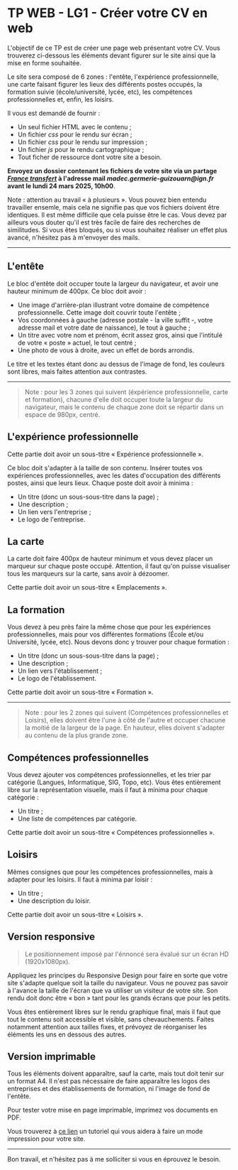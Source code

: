 # TP WEB - LG1 - Créer votre CV en web

L'objectif de ce TP est de créer une page web présentant votre CV. Vous trouverez ci-dessous les
éléments devant figurer sur le site ainsi que la mise en forme souhaitée.

Le site sera composé de 6 zones : l'entête, l'expérience professionnelle, une carte faisant figurer
les lieux des différents postes occupés, la formation suivie (école/université, lycée, etc), les
compétences professionnelles et, enfin, les loisirs.

Il vous est demandé de fournir :

- Un seul fichier HTML avec le contenu ;
- Un fichier _css_ pour le rendu sur écran ;
- Un fichier _css_ pour le rendu sur impression ;
- Un fichier _js_ pour le rendu cartographique ;
- Tout ficher de ressource dont votre site a besoin.

**Envoyez un dossier contenant les fichiers de votre site via un partage [_France
transfert_](https://francetransfert.numerique.gouv.fr/upload) à l'adresse mail
_madec.germerie-guizouarn@ign.fr_ avant le lundi 24 mars 2025, 10h00**.

Note : attention au travail « à plusieurs ». Vous pouvez bien entendu travailler ensemle, mais cela
ne signifie pas que vos fichiers doivent être identiques. Il est même difficile que cela puisse être
le cas. Vous devez par ailleurs vous douter qu'il est très facile de faire des recherches de
similitudes. Si vous êtes bloqués, ou si vous souhaitez réaliser un effet plus avancé, n'hésitez pas
à m'envoyer des mails.

---

## L'entête

Le bloc d'entête doit occuper toute la largeur du navigateur, et avoir une hauteur minimum de 400px.
Ce bloc doit avoir :

- Une image d'arrière-plan illustrant votre domaine de compétence professionnelle. Cette image doit
  couvrir toute l'entête ;
- Vos coordonnées à gauche (adresse postale - la ville suffit -, votre adresse mail et votre date de
  naissance), le tout à gauche ;
- Un titre avec votre nom et prénom, écrit assez gros, ainsi que l'intitulé de votre « poste »
  actuel, le tout centré ;
- Une photo de vous à droite, avec un effet de bords arrondis.

Le titre et les textes étant donc au dessus de l'image de fond, les couleurs sont libres, mais
faites attention aux contrastes.

---

> Note : pour les 3 zones qui suivent (éxpérience professionnelle, carte et formation), chacune
> d'elle doit occuper toute la largeur du navigateur, mais le contenu de chaque zone doit se
> répartir dans un espace de 980px, centré.

## L'expérience professionnelle

Cette partie doit avoir un sous-titre « Expérience professionnelle ».

Ce bloc doit s'adapter à la taille de son contenu. Insérer toutes vos expériences professionnelles,
avec les dates d'occupation des différents postes, ainsi que leurs lieux. Chaque poste doit avoir à
minima :

- Un titre (donc un sous-sous-titre dans la page) ;
- Une description ;
- Un lien vers l'entreprise ;
- Le logo de l'entreprise.

## La carte

La carte doit faire 400px de hauteur minimum et vous devez placer un marqueur sur chaque poste
occupé. Attention, il faut qu'on puisse visualiser tous les marqueurs sur la carte, sans avoir à
dézoomer.

Cette partie doit avoir un sous-titre « Emplacements ».

## La formation

Vous devez à peu près faire la même chose que pour les expériences professionnelles, mais pour vos
différentes formations (École et/ou Université, lycée, etc). Nous devons donc y trouver pour chaque
formation :

- Un titre (donc un sous-sous-titre dans la page) ;
- Une description ;
- Un lien vers l'établissement ;
- Le logo de l'établissement.

Cette partie doit avoir un sous-titre « Formation ».

---

> Note : pour les 2 zones qui suivent (Compétences professionnelles et Loisirs), elles doivent être
> l'une à côté de l'autre et occuper chacune la moitié de la largeur de la page. En hauteur, elles
> doivent s'adapter au contenu de la plus grande zone.

## Compétences professionnelles

Vous devez ajouter vos compétences professionnelles, et les trier par catégorie (Langues,
Informatique, SIG, Topo, etc). Vous êtes entièrement libre sur la représentation visuelle, mais il
faut à minima pour chaque catégorie :

- Un titre ;
- Une liste de compétences par catégorie.

Cette partie doit avoir un sous-titre « Compétences professionnelles ».

## Loisirs

Mêmes consignes que pour les compétences professionnelles, mais à adapter pour les loisirs. Il faut
à minima par loisir :

- Un titre ;
- Une description du loisir.

Cette partie doit avoir un sous-titre « Loisirs ».

## Version responsive

> Le positionnement imposé par l'énnoncé sera évalué sur un écran HD (1920x1080px).

Appliquez les principes du Responsive Design pour faire en sorte que votre site s'adapte quelque
soit la taille du navigateur. Vous ne pouvez pas savoir à l'avance la taille de l'écran que va
utiliser un visiteur de votre site. Son rendu doit donc être « bon » tant pour les grands écrans que
pour les petits.

Vous êtes entièrement libres sur le rendu graphique final, mais il faut que tout le contenu soit
accessible et visible, sans chevauchements. Faites notamment attention aux tailles fixes, et
prévoyez de réorganiser les éléments les uns en dessous des autres.

## Version imprimable

Tous les éléments doivent apparaître, sauf la carte, mais tout doit tenir sur un format A4. Il n'est
pas nécessaire de faire apparaître les logos des entreprises et des établissements de formation, ni
l'image de fond de l'entête.

Pour tester votre mise en page imprimable, imprimez vos documents en PDF.

Vous trouverez à [ce
lien](https://www.alsacreations.com/tuto/lire/586-feuille-style-css-print-impression.html) un
tutoriel qui vous aidera à faire un mode impression pour votre site.

---
Bon travail, et n'hésitez pas à me solliciter si vous en éprouvez le besoin.
